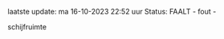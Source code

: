laatste update: 
ma 16-10-2023 22:52   uur 
Status: FAALT - fout - 
<div class="service R">schijfruimte</div>